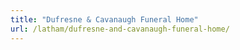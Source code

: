 ```yaml
---
title: "Dufresne & Cavanaugh Funeral Home"
url: /latham/dufresne-and-cavanaugh-funeral-home/
---
```

